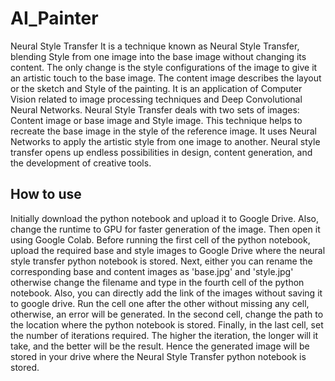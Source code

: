# AI_Painter
Neural Style Transfer
It is a technique known as Neural Style Transfer, blending Style from one image into the base image without changing its content. The only change is the style configurations of the image to give it an artistic touch to the base image. The content image describes the layout or the sketch and Style of the painting. It is an application of Computer Vision related to image processing techniques and Deep Convolutional Neural Networks. Neural Style Transfer deals with two sets of images: Content image or base image and Style image. This technique helps to recreate the base image in the style of the reference image. It uses Neural Networks to apply the artistic style from one image to another. Neural style transfer opens up endless possibilities in design, content generation, and the development of creative tools.

## How to use
Initially download the python notebook and upload it to Google Drive. Also, change the runtime to GPU for faster generation of the image. Then open it using Google Colab. Before running the first cell of the python notebook, upload the required base and style images to Google Drive where the neural style transfer python notebook is stored. Next, either you can rename the corresponding base and content images as 'base.jpg' and 'style.jpg' otherwise change the filename and type in the fourth cell of the python notebook. Also, you can directly add the link of the images without saving it to google drive. Run the cell one after the other without missing any cell, otherwise, an error will be generated. In the second cell, change the path to the location where the python notebook is stored. Finally, in the last cell, set the number of iterations required. The higher the iteration, the longer will it take, and the better will be the result. Hence the generated image will be stored in your drive where the Neural Style Transfer python notebook is stored.
